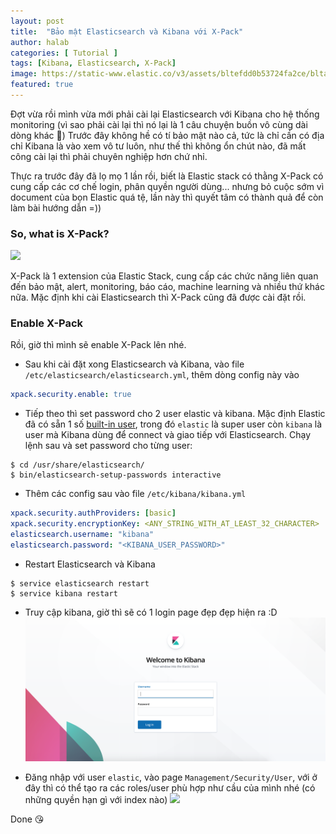 ```yaml
---
layout: post
title:  "Bảo mật Elasticsearch và Kibana với X-Pack"
author: halab
categories: [ Tutorial ]
tags: [Kibana, Elasticsearch, X-Pack]
image: https://static-www.elastic.co/v3/assets/bltefdd0b53724fa2ce/blta053a53f023ccc57/5bbedb3a6c9763b95d07abdc/blog-x-pack-thumb.jpg
featured: true
---
```


Đợt vừa rồi mình vừa mới phải cài lại Elasticsearch với Kibana cho hệ thống monitoring 
(vì sao phải cài lại thì nó lại là 1 câu chuyện buồn vô cùng dài dòng khác 🤣)
Trước đây không hề có tí bảo mật nào cả, tức là chỉ cần có địa chỉ Kibana là vào xem vô tư luôn, 
như thế thì không ổn chút nào, đã mất công cài lại thì phải chuyên nghiệp hơn chứ nhỉ. 

Thực ra trước đây đã lọ mọ 1 lần rồi, biết là Elastic stack có thằng X-Pack có cung cấp các cơ chế login, phân quyền
người dùng... nhưng bỏ cuộc sớm vì document của bọn Elastic quá tệ, 
lần này thì quyết tâm có thành quả để còn làm bài hướng dẫn =))

### So, what is X-Pack?
![](https://static-www.elastic.co/v3/assets/bltefdd0b53724fa2ce/bltfcbfce9a6b3fe7ee/5bbf193b192fad64364a51cb/blog-machine-learning-5-4-release.png)

X-Pack là 1 extension của Elastic Stack, cung cấp các chức năng liên quan đến bảo mật, alert, monitoring, báo cáo, 
machine learning và nhiều thứ khác nữa. Mặc định khi cài Elasticsearch thì X-Pack cũng đã được cài đặt rồi. 

### Enable X-Pack

Rồi, giờ thì mình sẽ enable X-Pack lên nhé.

- Sau khi cài đặt xong Elasticsearch và Kibana, vào file `/etc/elasticsearch/elasticsearch.yml`, thêm dòng config này vào
```yml
xpack.security.enable: true
```

- Tiếp theo thì set password cho 2 user elastic và kibana. Mặc định Elastic đã có sẵn 1 số 
[built-in user](https://www.elastic.co/guide/en/elasticsearch/reference/current/built-in-users.html), 
trong đó `elastic` là super user còn `kibana` là user mà Kibana dùng để connect và giao tiếp với  Elasticsearch. 
Chạy lệnh sau và set password cho từng user:
```shell
$ cd /usr/share/elasticsearch/
$ bin/elasticsearch-setup-passwords interactive
```

- Thêm các config sau vào file `/etc/kibana/kibana.yml`
```yml
xpack.security.authProviders: [basic]
xpack.security.encryptionKey: <ANY_STRING_WITH_AT_LEAST_32_CHARACTER>
elasticsearch.username: "kibana"
elasticsearch.password: "<KIBANA_USER_PASSWORD>"
```

- Restart Elasticsearch và Kibana
```shell
$ service elasticsearch restart
$ service kibana restart
```

- Truy cập kibana, giờ thì sẽ có 1 login page đẹp đẹp hiện ra :D
![](/assets/images/kibana_login_page.png)

- Đăng nhập với user `elastic`, vào page `Management/Security/User`, với
ở đây thì có thể tạo ra các roles/user phù hợp như cầu của mình nhé (có những quyền hạn gì với index nào)
![](https://www.elastic.co/guide/en/elasticsearch/reference/current/security/images/management-builtin-users.jpg)

Done 😘